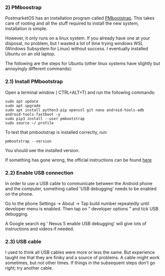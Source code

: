 ### 2) PMboostrap

PostmarketOS has an installation program called [PMbootstrap](https://wiki.postmarketos.org/wiki/Pmbootstrap). This takes care of rooting and all the stuff required to install the new system, installation is simple.

However, it only runs on  a linux system. If you already have one at your disposal, no problem, but I wasted a lot of time trying windows WSL (Windows Subsystem for Linux) without success. 
I eventually installed Ubuntu on an old laptop. 

The following are the steps for Ubuntu (other linux systems have slightly but annoyingly different commands):

### 2.1) Install PMbootstrap
Open a terminal window ( CTRL+ALT+T) and run the following commands:
```
sudo apt update
sudo apt upgrade
sudo apt install python3-pip openssl git nano android-tools-adb android-tools-fastboot -y
sudo pip3 install --user pmbootstrap
sudo source ~/.profile
```
To test that pmbootstrap is installed correctly, run:
```
pmbootstrap --version
```
You should see the installed version.

If something has gone wrong, the official instructions can be found [here](
https://wiki.postmarketos.org/wiki/Installing_pmbootstrap)

### 2.2) Enable USB connection

In order to use a USB cable to communicate between the Android phone and the computer, something called 'USB debugging' needs to be enabled on the phone. 

Go to the phone Settings -> About -> Tap build number repeatedly until developer menu is enabled. Then tap on “ developer options ” and tick USB debugging.

A Google search eg ' Nexus 5 enable USB debugging' will give lots of instructions and videos if needed.

### 2.3) USB cable
I used to think all USB cables were more or less the same. But experience taught me that they are finiky and a source of problems.  A cable might work sometimes, but not other times. If things in the subsequent steps don't go right; try another cable.

